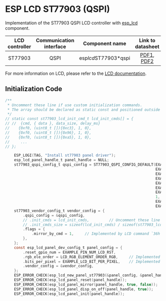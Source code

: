 # ESP LCD ST77903 (QSPI)

Implementation of the ST77903 QSPI LCD controller with [esp_lcd](https://docs.espressif.com/projects/esp-idf/en/latest/esp32s3/api-reference/peripherals/lcd.html) component.

| LCD controller | Communication interface |    Component name    |                                                                            Link to datasheet                                                                            |
| :------------: | :---------------------: | :------------------: | :---------------------------------------------------------------------------------------------------------------------------------------------------------------------: |
|    ST77903     |          QSPI           | esp*lcd*ST77903*qspi | [PDF1](https://dl.espressif.com/AE/esp-iot-solution/ST77903*SPEC*P0.5.pdf), [PDF2](https://dl.espressif.com/AE/esp-iot-solution/ST77903*Customer*Application*Notes.pdf) |

For more information on LCD, please refer to the [LCD documentation](https://docs.espressif.com/projects/esp-iot-solution/en/latest/display/lcd/index.html).

## Initialization Code

```c
/**
 * Uncomment these line if use custom initialization commands.
 * The array should be declared as static const and positioned outside the function.
 */
// static const st77903_lcd_init_cmd_t lcd_init_cmds[] = {
// //  {cmd, { data }, data_size, delay_ms}
//    {0xf0, (uint8_t []){0xc3}, 1, 0},
//    {0xf0, (uint8_t []){0x96}, 1, 0},
//    {0xf0, (uint8_t []){0xa5}, 1, 0},
//     ...
// };

    ESP_LOGI(TAG, "Install st77903 panel driver");
    esp_lcd_panel_handle_t panel_handle = NULL;
    st77903_qspi_config_t qspi_config = ST77903_QSPI_CONFIG_DEFAULT(EXAMPLE_LCD_HOST,
                                                                    EXAMPLE_PIN_NUM_LCD_QSPI_CS,
                                                                    EXAMPLE_PIN_NUM_LCD_QSPI_PCLK,
                                                                    EXAMPLE_PIN_NUM_LCD_QSPI_DATA0,
                                                                    EXAMPLE_PIN_NUM_LCD_QSPI_DATA1,
                                                                    EXAMPLE_PIN_NUM_LCD_QSPI_DATA2,
                                                                    EXAMPLE_PIN_NUM_LCD_QSPI_DATA3,
                                                                    1,
                                                                    EXAMPLE_LCD_QSPI_H_RES,
                                                                    EXAMPLE_LCD_QSPI_V_RES);
    st77903_vendor_config_t vendor_config = {
        .qspi_config = &qspi_config,
        // .init_cmds = lcd_init_cmds,         // Uncomment these line if use custom initialization commands
        // .init_cmds_size = sizeof(lcd_init_cmds) / sizeof(st77903_lcd_init_cmd_t),
        .flags = {
            .mirror_by_cmd = 1,     // Implemented by LCD command `36h`
        },
    };
    const esp_lcd_panel_dev_config_t panel_config = {
        .reset_gpio_num = EXAMPLE_PIN_NUM_LCD_RST,
        .rgb_ele_order = LCD_RGB_ELEMENT_ORDER_RGB,     // Implemented by LCD command `36h`
        .bits_per_pixel = EXAMPLE_LCD_BIT_PER_PIXEL,    // Implemented by LCD command `3Ah` (16/18/24)
        .vendor_config = &vendor_config,
    };
    ESP_ERROR_CHECK(esp_lcd_new_panel_st77903(&panel_config, &panel_handle));
    ESP_ERROR_CHECK(esp_lcd_panel_reset(panel_handle));
    ESP_ERROR_CHECK(esp_lcd_panel_mirror(panel_handle, true, false));   // This function can only be called when the refresh task is not running
    ESP_ERROR_CHECK(esp_lcd_panel_disp_on_off(panel_handle, true));     // This function can control the display on/off and the refresh task run/stop
    ESP_ERROR_CHECK(esp_lcd_panel_init(panel_handle));                  // Start the refresh task
```
